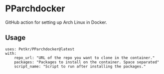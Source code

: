 # PParchdocker
GitHub action for setting up Arch Linux in Docker.

## Usage

```
uses: Petkr/PParchdocker@latest
with:
    repo_url: "URL of the repo you want to clone in the container."
    packages: "Packages to install on the container. Space separated"
    script_name: "Script to run after installing the packages."
```
